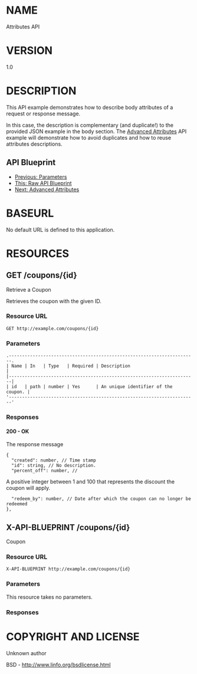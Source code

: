# NAME

Attributes API

# VERSION

1.0

# DESCRIPTION

This API example demonstrates how to describe body attributes of a request or response message.

In this case, the description is complementary (and duplicate!) to the provided JSON example in the body section. The [Advanced Attributes](09.%20Advanced%20Attributes.md) API example will demonstrate how to avoid duplicates and how to reuse attributes descriptions.

## API Blueprint
+ [Previous: Parameters](07.%20Parameters.md)
+ [This: Raw API Blueprint](https://raw.github.com/apiaryio/api-blueprint/master/examples/08.%20Attributes.md)
+ [Next: Advanced Attributes](09.%20Advanced%20Attributes.md)

# BASEURL

No default URL is defined to this application.

# RESOURCES

## GET /coupons/{id}

Retrieve a Coupon

Retrieves the coupon with the given ID.

### Resource URL

    GET http://example.com/coupons/{id}

### Parameters

    .-----------------------------------------------------------------------.
    | Name | In   | Type   | Required | Description                         |
    |-----------------------------------------------------------------------|
    | id   | path | number | Yes      | An unique identifier of the coupon. |
    '-----------------------------------------------------------------------'

### Responses

#### 200 - OK

The response message

    {
      "created": number, // Time stamp
      "id": string, // No description.
      "percent_off": number, // 
  A positive integer between 1 and 100 that represents the discount the coupon will apply.

      "redeem_by": number, // Date after which the coupon can no longer be redeemed
    },

## X-API-BLUEPRINT /coupons/{id}

Coupon

### Resource URL

    X-API-BLUEPRINT http://example.com/coupons/{id}

### Parameters

This resource takes no parameters.

### Responses

# COPYRIGHT AND LICENSE

Unknown author

BSD - http://www.linfo.org/bsdlicense.html
